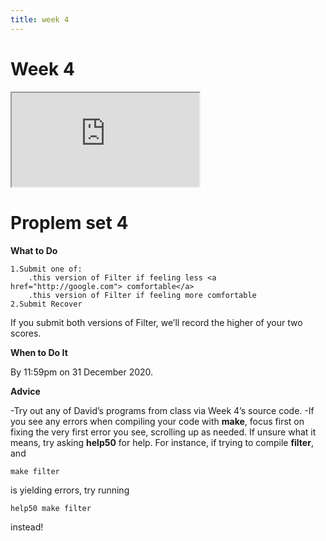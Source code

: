 ```yaml
---
title: week 4
---
```

# Week 4
<iframe src="https://www.youtube.com/embed/cF6YkH-8vFk"></iframe>

# Proplem set 4

**What to Do**

    1.Submit one of: 
        .this version of Filter if feeling less <a href="http://google.com"> comfortable</a>
        .this version of Filter if feeling more comfortable
    2.Submit Recover
        
If you submit both versions of Filter, we’ll record the higher of your two scores.
        

**When to Do It**

By 11:59pm on 31 December 2020.

**Advice**

  -Try out any of David’s programs from class via Week 4’s source code.
  -If you see any errors when compiling your code with **make**, focus first on fixing the very first error you see, scrolling up as needed. If unsure what it means, try asking **help50** for help. For instance, if trying to compile **filter**, and 
    
    make filter
    
   is yielding errors, try running
   
    help50 make filter
      
    
instead!

